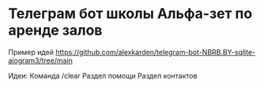 # Телеграм бот школы Альфа-зет по аренде залов

Пример идей https://github.com/alexkarden/telegram-bot-NBRB.BY-sqlite-aiogram3/tree/main

Идеи:
Команда /clear
Раздел помощи
Раздел контактов